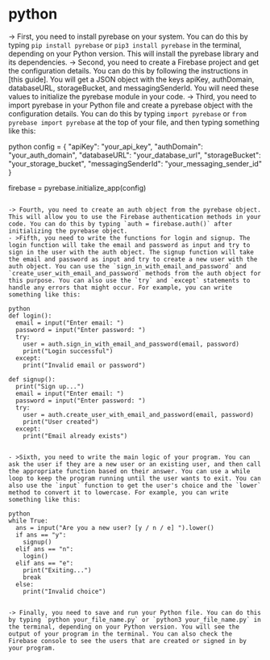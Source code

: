# python

-> First, you need to install pyrebase on your system. You can do this by typing `pip install pyrebase` or `pip3 install pyrebase` in the terminal, depending on your Python version. This will install the pyrebase library and its dependencies.
-> Second, you need to create a Firebase project and get the configuration details. You can do this by following the instructions in [this guide]. You will get a JSON object with the keys apiKey, authDomain, databaseURL, storageBucket, and messagingSenderId. You will need these values to initialize the pyrebase module in your code.
-> Third, you need to import pyrebase in your Python file and create a pyrebase object with the configuration details. You can do this by typing `import pyrebase` or `from pyrebase import pyrebase` at the top of your file, and then typing something like this:

python
config = {
  "apiKey": "your_api_key",
  "authDomain": "your_auth_domain",
  "databaseURL": "your_database_url",
  "storageBucket": "your_storage_bucket",
  "messagingSenderId": "your_messaging_sender_id"
}

firebase = pyrebase.initialize_app(config)
```

-> Fourth, you need to create an auth object from the pyrebase object. This will allow you to use the Firebase authentication methods in your code. You can do this by typing `auth = firebase.auth()` after initializing the pyrebase object.
- >Fifth, you need to write the functions for login and signup. The login function will take the email and password as input and try to sign in the user with the auth object. The signup function will take the email and password as input and try to create a new user with the auth object. You can use the `sign_in_with_email_and_password` and `create_user_with_email_and_password` methods from the auth object for this purpose. You can also use the `try` and `except` statements to handle any errors that might occur. For example, you can write something like this:

python
def login():
  email = input("Enter email: ")
  password = input("Enter password: ")
  try:
    user = auth.sign_in_with_email_and_password(email, password)
    print("Login successful")
  except:
    print("Invalid email or password")

def signup():
  print("Sign up...")
  email = input("Enter email: ")
  password = input("Enter password: ")
  try:
    user = auth.create_user_with_email_and_password(email, password)
    print("User created")
  except:
    print("Email already exists")


- >Sixth, you need to write the main logic of your program. You can ask the user if they are a new user or an existing user, and then call the appropriate function based on their answer. You can use a while loop to keep the program running until the user wants to exit. You can also use the `input` function to get the user's choice and the `lower` method to convert it to lowercase. For example, you can write something like this:

python
while True:
  ans = input("Are you a new user? [y / n / e] ").lower()
  if ans == "y":
    signup()
  elif ans == "n":
    login()
  elif ans == "e":
    print("Exiting...")
    break
  else:
    print("Invalid choice")


-> Finally, you need to save and run your Python file. You can do this by typing `python your_file_name.py` or `python3 your_file_name.py` in the terminal, depending on your Python version. You will see the output of your program in the terminal. You can also check the Firebase console to see the users that are created or signed in by your program.
